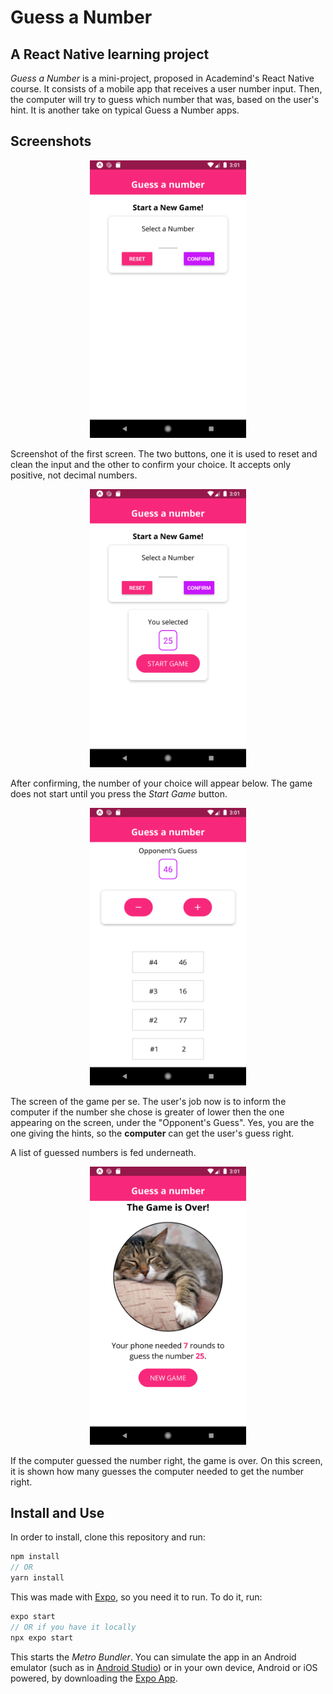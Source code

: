 # Guess a Number
## A React Native learning project

*Guess a Number* is a mini-project, proposed in Academind's React Native course. It consists of a mobile app that receives a user number input. Then, the computer will try to guess which number that was, based on the user's hint. It is another take on typical Guess a Number apps.

## Screenshots
<p align="center">
  <img src="/readme-img/01.png" alt="Screenshot of the first screen. It shows the name of the app, then a box to insert a number. Two buttons, one to reset and clean the input and the other to confirm your choice"width="250">
</p>

Screenshot of the first screen. The two buttons, one it is used to reset and clean the input and the other to confirm your choice. It accepts only positive, not decimal numbers.

<p align="center">
 <img src="/readme-img/03.png" alt="Screenshot when confirm is pressed. Another box appears underneath, showing the selected number and a button named 'Start Game'"width="250">
</p>

After confirming, the number of your choice will appear below. The game does not start until you press the *Start Game* button.

<p align="center">
 <img src="/readme-img/04.png" alt="Screenshot of the game. There is a text 'Opponent's Guess' and a number 46 underneath it. There is a box with two buttons, one with a minus and another with a plus sign. Underneath, there is a list of numbers, one column represents the number of the trial and the other, the guessed number"width="250">
</p>

The screen of the game per se. The user's job now is to inform the computer if the number she chose is greater of lower then the one appearing on the screen, under the "Opponent's Guess". Yes, you are the one giving the hints, so the **computer** can get the user's guess right.

A list of guessed numbers is fed underneath.

<p align="center">
 <img src="/readme-img/05.png" alt="Screenshot when the game is done. A picture of a sleeping cat is shown and the text 'Your phone needed 7 rounds to guess the number 25' appears. There is also a button that reads 'New Game'"width="250">
</p>

If the computer guessed the number right, the game is over. On this screen, it is shown how many guesses the computer needed to get the number right.

## Install and Use
In order to install, clone this repository and run:
```javascript
npm install
// OR
yarn install
```

This was made with [Expo](https://expo.io/), so you need it to run. To do it, run:
```javascript
expo start
// OR if you have it locally
npx expo start
```

This starts the *Metro Bundler*. You can simulate the app in an Android emulator (such as in [Android Studio](https://developer.android.com/studio)) or in your own device, Android or iOS powered, by downloading the [Expo App](https://expo.io/tools#client).